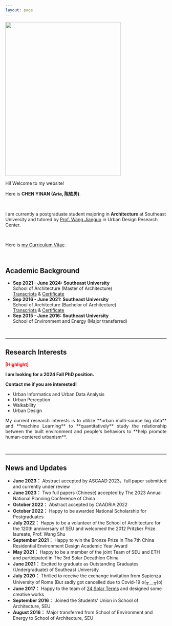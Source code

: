 ```yaml
---
layout: page
---
```




<img src="https://Ariachenyinan.github.io/chenyinan.jpg" class="floatpic" width="360" height="480">

Hi! Welcome to my website!

Here is **CHEN YINAN (Aria, 陈轶男)**.

<br>

I am currently a postgraduate student majoring in **Architecture** at Southeast University and tutored by [Prof. Wang Jianguo](https://arch.seu.edu.cn/jz_en/2019/1115/c41169a410116/page.htm) in Urban Design Research Center. 

<br>

Here is [my Curriculum Vitae](https://Ariachenyinan.github.io/file/CHENYINAN_CV.pdf).

<br>


## Academic Background

- **Sep 2021 - June 2024:** **Southeast University**<br>
  School of Architecture (Master of Architecture)<br>
  [Transcripts](https://Ariachenyinan.github.io/file/grades_master.pdf)  &  [Certificate](https://Ariachenyinan.github.io/file/certificate_master.pdf)
- **Sep 2016 - June 2021:** **Southeast University**<br>
  School of Architecture (Bachelor of Architecture)<br>
  [Transcripts](https://Ariachenyinan.github.io/file/grades_bachelor.pdf)  &  [Certificate](https://Ariachenyinan.github.io/file/certificate_bachelor.pdf)
- **Sep 2015 - June 2016:** **Southeast University**<br>
  School of Environment and Energy (Major transferred)

<br>

---

## Research Interests

**<font color='red'>[Highlight]</font>** 

**I am looking for a 2024 Fall PhD position.**

**Contact me if you are interested!**

- Urban Informatics and Urban Data Analysis
- Urban Perception
- Walkability
- Urban Design

<p style="text-align: justify;"> 
My current research interests is to utilize **urban multi-source big data** and **machine Learning** to **quantitatively** study the relationship between the built environment and people's behaviors to **help promote human-centered urbanism**.
</p>

<br>

---

## News and Updates

- **June 2023：**
  Abstract accepted by ASCAAD·2023，full paper submitted and currently under review
- **June 2023：**
  Two full papers (Chinese) accepted by The 2023 Annual National Planning Conference of China
- **October 2022：**
  Abstract accepted by CAADRIA·2022
- **October 2022：**
  Happy to be awarded National Scholarship for Postgraduates 
- **July 2022：**
  Happy to be a volunteer of the School of Architecture for the 120th anniversary of SEU and welcomed the 2012 Pritzker Prize laureate, Prof. Wang Shu
- **September 2021：**
  Happy to win the Bronze Prize in The 7th China Residential Environment Design Academic Year Award
- **May 2021：**
  Happy to be a member of the joint Team of SEU and ETH and participated in The 3rd Solar Decathlon China
- **June 2021：**
  Excited to graduate as Outstanding Graduates (Undergraduate) of Southeast University 
- **July 2020：**
  Thrilled to receive the exchange invitation from Sapienza University of Rome (But sadly got cancelled due to Covid-19 o(╥﹏╥)o)
- **June 2017：**
  Happy to the team of [24 Solar Terms](https://mp.weixin.qq.com/s/zxQpjXAkqAJVWYL4Yds44g) and designed some creative works 
- **September 2016：**
  Joined the Students' Union in School of Architecture, SEU
- **August 2016：**
  Major transferred from School of Environment and Energy to School of Architecture, SEU

